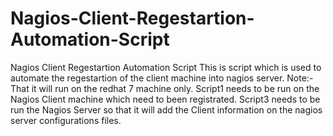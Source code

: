 # Nagios-Client-Regestartion-Automation-Script
Nagios Client Regestartion Automation Script
This is script which is used to automate the regestartion of the client machine into nagios server.
Note:-That it will run on the redhat 7 machine only.
Script1 needs to be run on the Nagios Client machine which need to been registrated.
Script3 needs to be run the Nagios Server so that it will add the Client information on the nagios server configurations files.
